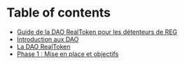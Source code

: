 # Table of contents

* [Guide de la DAO RealToken pour les détenteurs  de REG](README.md)
* [Introduction aux DAO](01-introduction-aux-dao.md)
* [La DAO RealToken](02-la-dao-realtoken.md)
* [Phase 1 : Mise en place et objectifs](03-phase-1-mise-en-place-et-objectif.md)
